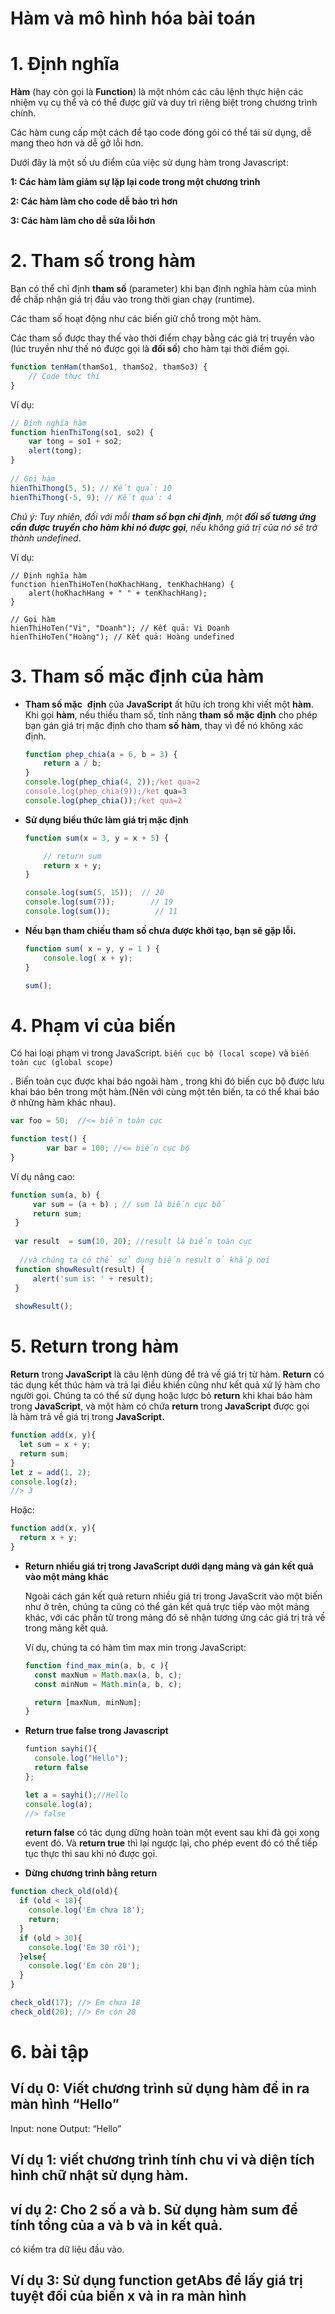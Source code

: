 # Hàm và mô hình hóa bài toán

# 1. Định nghĩa

**Hàm** (hay còn gọi là **Function**) là một nhóm các câu lệnh thực hiện các nhiệm vụ cụ thể và có thể được giữ và duy trì riêng biệt trong chương trình chính.

Các hàm cung cấp một cách để tạo code đóng gói có thể tái sử dụng, dễ mang theo hơn và dễ gỡ lỗi hơn.

Dưới đây là một số ưu điểm của việc sử dụng hàm trong Javascript:

****1: Các hàm làm giảm sự lặp lại code trong một chương trình****

****2: Các hàm làm cho code dễ bảo trì hơn****

****3: Các hàm làm cho dễ sửa lỗi hơn****

# 2. Tham số trong hàm

Bạn có thể chỉ định **tham số** (parameter) khi bạn định nghĩa hàm của mình để chấp nhận giá trị đầu vào trong thời gian chạy (runtime).

Các tham số hoạt động như các biến giữ chỗ trong một hàm.

Các tham số được thay thế vào thời điểm chạy bằng các giá trị truyền vào (lúc truyền như thế nó được gọi là **đối số**) cho hàm tại thời điểm gọi.

```jsx
function tenHam(thamSo1, thamSo2, thamSo3) {
    // Code thực thi
}
```

Ví dụ:

```jsx
// Định nghĩa hàm
function hienThiTong(so1, so2) {
    var tong = so1 + so2;
    alert(tong);
}
 
// Gọi hàm
hienThiThong(5, 5); // Kết quả: 10
hienThiThong(-5, 9); // Kết quả: 4
```

*Chú ý: Tuy nhiên, đối với mỗi **tham số bạn chỉ định**, một **đối số tương ứng cần được truyền cho hàm khi nó được gọi**, nếu không giá trị của nó sẽ trở thành undefined*.

Ví dụ:

```
// Định nghĩa hàm
function hienThiHoTen(hoKhachHang, tenKhachHang) {
    alert(hoKhachHang + " " + tenKhachHang);
}

// Gọi hàm
hienThiHoTen("Vi", "Doanh"); // Kết quả: Vi Doanh
hienThiHoTen("Hoàng"); // Kết quả: Hoàng undefined
```

# 3. Tham số mặc định của hàm

- **Tham số mặc**  **định** của **JavaScript** ất hữu ích trong khi viết một **hàm**. Khi gọi **hàm**, nếu thiếu tham số, tính năng **tham** **số** **mặc** **định** cho phép bạn gán giá trị mặc định cho tham **số** **hàm**, thay vì để nó không xác định.
    
    ```jsx
    function phep_chia(a = 6, b = 3) {
        return a / b;
    }
    console.log(phep_chia(4, 2));/ket qua=2
    console.log(phep_chia(9));/ket qua=3
    console.log(phep_chia());/ket qua=2
    ```
    
- ****Sử dụng biểu thức làm giá trị mặc định****
    
    ```jsx
    function sum(x = 3, y = x + 5) {
    
        // return sum
        return x + y;
    }
    
    console.log(sum(5, 15));  // 20 
    console.log(sum(7));        // 19
    console.log(sum());          // 11
    ```
    
- **Nếu bạn tham chiếu tham số chưa được khởi tạo, bạn sẽ gặp lỗi.**
    
    ```jsx
    function sum( x = y, y = 1 ) {
        console.log( x + y);
    }
    
    sum();
    ```
    

# 4. Phạm vi của biến

Có hai loại phạm vi trong JavaScript. `biến cục bộ (local scope)` và `biến toàn cục (global scope)`

. Biến toàn cục được khai báo ngoài hàm , trong khi đó biến cục bộ được lưu khai báo bên trong một hàm.(Nên với cùng một tên biến, ta có thể khai báo ở những hàm khác nhau).

```jsx
var foo = 50;  //<= biến toàn cục 

function test() {
        var bar = 100; //<= biến cục bộ 
}
```

Ví dụ nâng cao:

```jsx
function sum(a, b) { 
     var sum = (a + b) ; // sum là biến cục bố
     return sum;
 }
  
 var result  = sum(10, 20); //result là biến toàn cục
  
  //và chúng ta có thể sử dụng biến result ở khắp nơi
 function showResult(result) {
     alert('sum is: ' + result);
 }
  
 showResult();
```

# 5. Return trong hàm

**Return** trong **JavaScript** là câu lệnh dùng để trả về giá trị từ hàm. **Return** có tác dụng kết thúc hàm và trả lại điều khiển cũng như kết quả xử lý hàm cho người gọi. Chúng ta có thể sử dụng hoặc lược bỏ **return** khi khai báo hàm trong **JavaScript**, và một hàm có chứa **return** trong **JavaScript** được gọi là hàm trả về giá trị trong **JavaScript.**

```jsx
function add(x, y){
  let sum = x + y;
  return sum;
}
let z = add(1, 2);
console.log(z);
//> 3
```

Hoặc:

```jsx
function add(x, y){
  return x + y;
}
```

- ****Return nhiều giá trị trong JavaScript dưới dạng mảng và gán kết quả vào một mảng khác****
    
    Ngoài cách gán kết quả return nhiều giá trị trong JavaScrit vào một biến như ở trên, chúng ta cũng có thể gán kết quả trực tiếp vào một mảng khác, với các phần tử trong mảng đó sẽ nhận tương ứng các giá trị trả về trong mảng kết quả.
    
    Ví dụ, chúng ta có hàm tìm max min trong JavaScript:
    
    ```jsx
    function find_max_min(a, b, c ){
      const maxNum = Math.max(a, b, c);
      const minNum = Math.min(a, b, c);
    
      return [maxNum, minNum]; 
    }
    ```
    
- ****Return true false trong Javascript****
    
    ```jsx
    funtion sayhi(){
      console.log("Hello");
      return false
    };
    
    let a = sayhi();//Hello
    console.log(a);
    //> false
    ```
    
    **return false** có tác dụng dừng hoàn toàn một event sau khi đã gọi xong event đó. Và **return true** thì lại ngược lại, cho phép event đó có thể tiếp tục thực thi sau khi nó được gọi.
    
- ****Dừng chương trình bằng return****
``` jsx 
function check_old(old){
  if (old < 18){
    console.log('Em chưa 18');
    return;
  }
  if (old > 30){
    console.log('Em 30 rồi');
  }else{
    console.log('Em còn 20');
  }
}

check_old(17); //> Em chưa 18
check_old(20); //> Em còn 20
```

# 6. bài tập
## Ví dụ 0: Viết chương trình sử dụng hàm để in ra màn hình “Hello”
Input: none
Output: “Hello”
## Ví dụ 1: viết chương trình tính chu vi và diện tích hình chữ nhật sử dụng hàm.
## ví dụ 2: Cho 2 số a và b. Sử dụng hàm sum để tính tổng của a và b và in kết quả. 
có kiểm tra dữ liệu đầu vào.
## Ví dụ 3: Sử dụng function getAbs để lấy giá trị tuyệt đối của biến x và in ra màn hình
